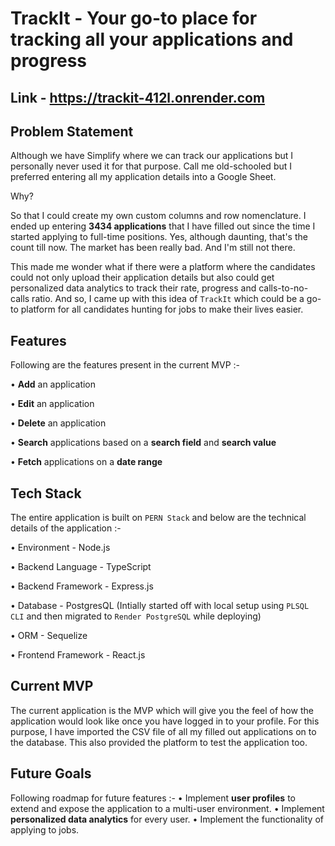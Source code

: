 # TrackIt - Your go-to place for tracking all your applications and progress

## Link - https://trackit-412l.onrender.com

## Problem Statement
Although we have Simplify where we can track our applications but I personally never used it for that purpose. Call me old-schooled but I preferred entering all my application details into a Google Sheet.

Why?

So that I could create my own custom columns and row nomenclature. I ended up entering **3434 applications** that I have filled out since the time I started applying to full-time positions. Yes, although daunting, that's the count till now. The market has been really bad. And I'm still not there.

This made me wonder what if there were a platform where the candidates could not only upload their application details but also could get personalized data analytics to track their rate, progress and calls-to-no-calls ratio. And so, I came up with this idea of ```TrackIt``` which could be a go-to platform for all candidates hunting for jobs to make their lives easier.

## Features
Following are the features present in the current MVP :-

• **Add** an application

• **Edit** an application

• **Delete** an application

• **Search** applications based on a **search field** and **search value**

• **Fetch** applications on a **date range**

## Tech Stack
The entire application is built on ```PERN Stack``` and below are the technical details of the application :-

• Environment - Node.js

• Backend Language - TypeScript

• Backend Framework - Express.js

• Database - PostgresQL (Intially started off with local setup using ```PLSQL CLI``` and then migrated to ```Render PostgreSQL``` while deploying)

• ORM - Sequelize

• Frontend Framework - React.js

## Current MVP
The current application is the MVP which will give you the feel of how the application would look like once you have logged in to your profile. For this purpose, I have imported the CSV file of all my filled out applications on to the database. This also provided the platform to test the application too.

## Future Goals
Following roadmap for future features :-
• Implement **user profiles** to extend and expose the application to a multi-user environment.
• Implement **personalized data analytics** for every user.
• Implement the functionality of applying to jobs.
